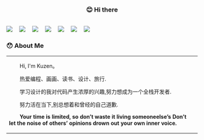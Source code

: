 <div align="center">

### 😊 Hi there 


<br>
</div>
  <!-- profile logo 个人资料徽标 -->
  <div>
    <a href="https://twitter.com/kuzen_lu"><img src="https://img.shields.io/badge/Twitter-推特-blue" /></a>&emsp;
    <a href="https://www.kuzen.top"><img src="https://img.shields.io/badge/Blog-%E5%8D%9A%E5%AE%A2-orange?style=flat" /></a>&emsp;
    <a href="https://www.v2ex.com/member/xiaokunda"><img src="https://img.shields.io/badge/v2ex-V%E7%AB%99-%7B%7D" /></a>&emsp;
    <a href="https://www.xiaohongshu.com/user/profile/5ce2c30400000000180291c5?m_source=mengfanwetab"><img src="https://img.shields.io/badge/xiaohongshu-%E5%B0%8F%E7%BA%A2%E4%B9%A6-%7B%7D?color=red" /></a>&emsp;
    <a href="https://space.bilibili.com/320648841"><img src="https://img.shields.io/badge/Bilibili-B站-ff69b4" /></a>&emsp;
    <a href="https://https://www.youtube.com/@kuzen26"><img src="https://img.shields.io/badge/YouTube-油管-c32136" /></a>&emsp;
    <a href="https://www.zhihu.com/people/ni-kun-ou-ba-26"><img src="https://img.shields.io/badge/Zhihu-知乎-blue" /></a>&emsp;
  </div>
  
  ### 😯 About Me
   
<table>
  <tr>
    <td style="width: 100%;">
      <!-- 个人简介 -->
      <p>&emsp;&emsp;Hi, I'm Kuzen。</p>
      <p>&emsp;&emsp;热爱编程、画画、读书、设计、旅行.</p>
      <p>&emsp;&emsp;学习设计的我对代码产生浓厚的兴趣,努力想成为一个全栈开发者.</p>
      <p>&emsp;&emsp;努力活在当下,别总想着和曾经的自己道歉.</p>
      <p>&emsp;&emsp;<strong>Your time is limited, so don’t waste it living someoneelse’s Don’t let the noise of others’ opinions drown out your own inner voice.</strong></p>
    </td>
    <td>
      <!-- 图片 -->
      <img src="https://raw.githubusercontent.com/chumen-Lu/tuchuang/main/img/white_%E5%89%AF%E6%9C%AC.png" style="width: 88px; height: auto; display: block;">
    </td>
  </tr>
</table>
